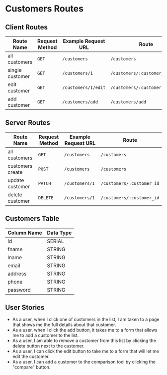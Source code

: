 # Customers Routes

## Client Routes

| Route Name      | Request Method | Example Request URL | Route                          |
| --------------- | -------------- | ------------------- | ------------------------------ |
| all customers   | `GET`          | `/customers`        | `/customers`                   |
| single customer | `GET`          | `/customers/1`      | `/customers/:customer_id`      |
| edit customer   | `GET`          | `/customers/1/edit` | `/customers/:customer_id/edit` |
| add customer    | `GET`          | `/customers/add`    | `/customers/add`               |

## Server Routes

| Route Name       | Request Method | Example Request URL | Route                     |
| ---------------- | -------------- | ------------------- | ------------------------- |
| all customers    | `GET`          | `/customers`        | `/customers`              |
| customers create | `POST`         | `/customers`        | `/customers`              |
| update customer  | `PATCH`        | `/customers/1`      | `/customers/:customer_id` |
| delete customer  | `DELETE`       | `/customers/1`      | `/customers/:customer_id` |

## Customers Table

| Column Name | Data Type |
| ----------- | --------- |
| id          | SERIAL    |
| fname       | STRING    |
| lname       | STRING    |
| email       | STRING    |
| address     | STRING    |
| phone       | STRING    |
| password    | STRING    |

## User Stories

- As a user, when I click one of customers in the list, I am taken to a page that shows me the full details about that customer.
- As a user, when I click the add button, it takes me to a form that allows me to add a customer to the list.
- As a user, I am able to remove a customer from this list by clicking the delete button next to the customer.
- As a user, I can click the edit button to take me to a form that will let me edit the customer.
- As a user, I can add a customer to the comparison tool by clicking the "compare" button.
